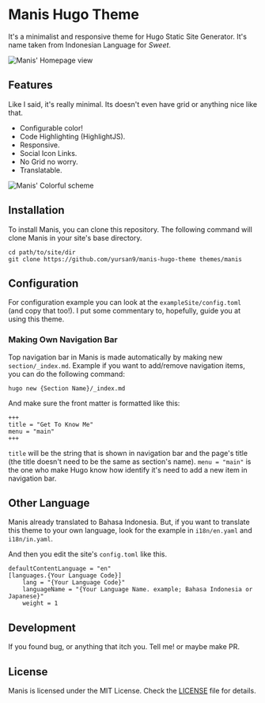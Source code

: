 # Manis Hugo Theme

It's a minimalist and responsive theme for Hugo Static Site Generator. It's
name taken from Indonesian Language for *Sweet*.

![Manis' Homepage view](https://raw.githubusercontent.com/yursan9/manis-hugo-theme/master/images/tn.png)

## Features

Like I said, it's really minimal. Its doesn't even have grid or anything nice like that.

- Configurable color!
- Code Highlighting (HighlightJS).
- Responsive.
- Social Icon Links.
- No Grid no worry.
- Translatable.

![Manis' Colorful scheme](https://raw.githubusercontent.com/yursan9/manis-hugo-theme/master/images/blue-red.png)

## Installation

To install Manis, you can clone this repository. The following command will clone Manis in your site's base directory.

```
cd path/to/site/dir
git clone https://github.com/yursan9/manis-hugo-theme themes/manis
```

## Configuration

For configuration example you can look at the `exampleSite/config.toml` (and copy that too!). I put some commentary to, hopefully, guide you at using this theme.

### Making Own Navigation Bar

Top navigation bar in Manis is made automatically by making new `section/_index.md`. Example if you want to add/remove navigation items, you can do the following command:

```
hugo new {Section Name}/_index.md
```

And make sure the front matter is formatted like this:

```
+++
title = "Get To Know Me"
menu = "main"
+++
```

`title` will be the string that is shown in navigation bar and the page's title (the title doesn't need to be the same as section's name). `menu = "main"` is the one who make Hugo know how identify it's need to add a new item in navigation bar.

## Other Language

Manis already translated to Bahasa Indonesia. But, if you want to translate this theme to your own language, look for the example in `i18n/en.yaml` and `i18n/in.yaml`.

And then you edit the site's `config.toml` like this.
```
defaultContentLanguage = "en"
[languages.{Your Language Code}]
    lang = "{Your Language Code}"
    languageName = "{Your Language Name. example; Bahasa Indonesia or Japanese}"
    weight = 1
```

## Development

If you found bug, or anything that itch you. Tell me! or maybe make PR.

## License

Manis is licensed under the MIT License. Check the [LICENSE](https://github.com/yursan9/manis-hugo-theme/blob/master/LICENSE.md) file for details.
